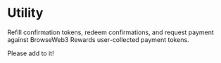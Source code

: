 # Utility

Refill confirmation tokens, redeem confirmations, and request payment against BrowseWeb3 Rewards user-collected payment tokens.

Please add to it!
